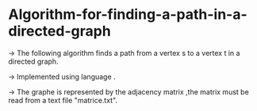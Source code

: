 # Algorithm-for-finding-a-path-in-a-directed-graph

-> The following algorithm finds a path from a vertex s to a vertex t in a directed graph.

-> Implemented using language .

-> The graphe is represented by the adjacency matrix ,the matrix must be read from a text file "matrice.txt".
